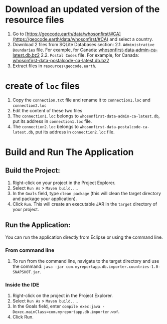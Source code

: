 # Download an updated version of the resource files

1. Go to [https://geocode.earth/data/whosonfirst/#CA](https://geocode.earth/data/whosonfirst/#CA) and select a country.
2. Download 2 files from SQLite Databases section:
	2.1. `Administrative Boundaries` file. For example, for Canada: [whosonfirst-data-admin-ca-latest.db.bz2](https://data.geocode.earth/wof/dist/sqlite/whosonfirst-data-admin-ca-latest.db.bz2)
	2.2. `Postal Codes` file. For example, for Canada: 	[whosonfirst-data-postalcode-ca-latest.db.bz2](https://data.geocode.earth/wof/dist/sqlite/whosonfirst-data-postalcode-ca-latest.db.bz2)
3. Extract files in `resources\geocode.earth`.	

# create of `loc` files
1. Copy the `connection.txt` file and rename it to `connection1.loc` and `connection2.loc`
2. Edit the content of these two files
3. The `connection1.loc` belongs to `whosonfirst-data-admin-ca-latest.db`, put its address in `connection1.loc` file.
4. The `connection2.loc` belongs to `whosonfirst-data-postalcode-ca-latest.db`, put its address in `connection2.loc` file.


# Build and Run The Application


## Build the Project:

1. Right-click on your project in the Project Explorer.
2. Select `Run As` > `Maven build...`.
3. In the `Goals` field, type `clean package` (this will clean the target directory and package your application).
4. Click `Run`. This will create an executable JAR in the `target` directory of your project.

## Run the Application:

You can run the application directly from Eclipse or using the command line.

### From command line
1. To run from the command line, navigate to the target directory and use the command: `java -jar com.myreportapp.db.importer.countries-1.0-SNAPSHOT.jar`.

### Inside the IDE
1. Right-click on the project in the Project Explorer.
2. Select `Run As` > `Maven build...`.
3. In the Goals field, enter `compile exec:java -Dexec.mainClass=com.myreportapp.db.importer.wof`.
4. Click Run.